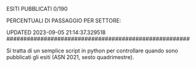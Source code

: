 ESITI PUBBLICATI 0/190 

PERCENTUALI DI PASSAGGIO PER SETTORE:

UPDATED 2023-09-05 21:14:37.329518
###################################################### 

Si tratta di un semplice script in python per controllare quando sono pubblicati gli esiti (ASN 2021, sesto quadrimestre).

